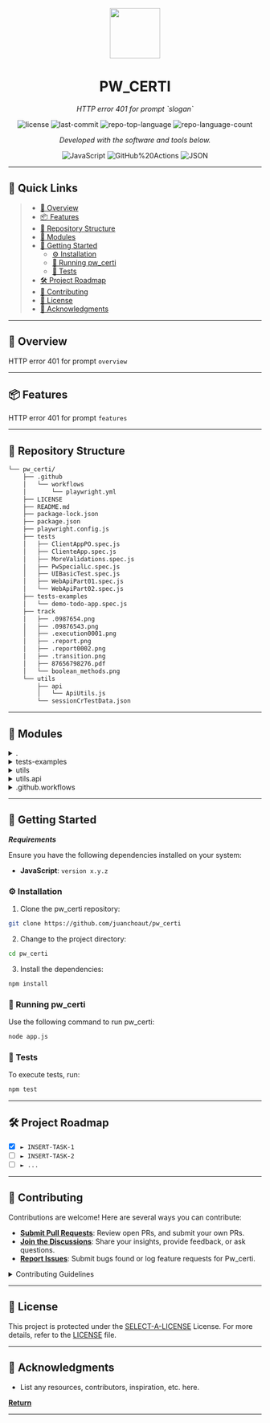 <p align="center">
  <img src="https://img.icons8.com/external-tal-revivo-regular-tal-revivo/96/external-readme-is-a-easy-to-build-a-developer-hub-that-adapts-to-the-user-logo-regular-tal-revivo.png" width="100" />
</p>
<p align="center">
    <h1 align="center">PW_CERTI</h1>
</p>
<p align="center">
    <em>HTTP error 401 for prompt `slogan`</em>
</p>
<p align="center">
	<img src="https://img.shields.io/github/license/juanchoaut/pw_certi?style=flat&color=0080ff" alt="license">
	<img src="https://img.shields.io/github/last-commit/juanchoaut/pw_certi?style=flat&logo=git&logoColor=white&color=0080ff" alt="last-commit">
	<img src="https://img.shields.io/github/languages/top/juanchoaut/pw_certi?style=flat&color=0080ff" alt="repo-top-language">
	<img src="https://img.shields.io/github/languages/count/juanchoaut/pw_certi?style=flat&color=0080ff" alt="repo-language-count">
<p>
<p align="center">
		<em>Developed with the software and tools below.</em>
</p>
<p align="center">
	<img src="https://img.shields.io/badge/JavaScript-F7DF1E.svg?style=flat&logo=JavaScript&logoColor=black" alt="JavaScript">
	<img src="https://img.shields.io/badge/GitHub%20Actions-2088FF.svg?style=flat&logo=GitHub-Actions&logoColor=white" alt="GitHub%20Actions">
	<img src="https://img.shields.io/badge/JSON-000000.svg?style=flat&logo=JSON&logoColor=white" alt="JSON">
</p>
<hr>

## 🔗 Quick Links

> - [📍 Overview](#-overview)
> - [📦 Features](#-features)
> - [📂 Repository Structure](#-repository-structure)
> - [🧩 Modules](#-modules)
> - [🚀 Getting Started](#-getting-started)
>   - [⚙️ Installation](#️-installation)
>   - [🤖 Running pw_certi](#-running-pw_certi)
>   - [🧪 Tests](#-tests)
> - [🛠 Project Roadmap](#-project-roadmap)
> - [🤝 Contributing](#-contributing)
> - [📄 License](#-license)
> - [👏 Acknowledgments](#-acknowledgments)

---

## 📍 Overview

HTTP error 401 for prompt `overview`

---

## 📦 Features

HTTP error 401 for prompt `features`

---

## 📂 Repository Structure

```sh
└── pw_certi/
    ├── .github
    │   └── workflows
    │       └── playwright.yml
    ├── LICENSE
    ├── README.md
    ├── package-lock.json
    ├── package.json
    ├── playwright.config.js
    ├── tests
    │   ├── ClientAppPO.spec.js
    │   ├── ClienteApp.spec.js
    │   ├── MoreValidations.spec.js
    │   ├── PwSpecialLc.spec.js
    │   ├── UIBasicTest.spec.js
    │   ├── WebApiPart01.spec.js
    │   └── WebApiPart02.spec.js
    ├── tests-examples
    │   └── demo-todo-app.spec.js
    ├── track
    │   ├── .0987654.png
    │   ├── .09876543.png
    │   ├── .execution0001.png
    │   ├── .report.png
    │   ├── .report0002.png
    │   ├── .transition.png
    │   ├── 87656798276.pdf
    │   └── boolean_methods.png
    └── utils
        ├── api
        │   └── ApiUtils.js
        └── sessionCrTestData.json
```

---

## 🧩 Modules

<details closed><summary>.</summary>

| File                                                                                            | Summary                                          |
| ---                                                                                             | ---                                              |
| [playwright.config.js](https://github.com/juanchoaut/pw_certi/blob/master/playwright.config.js) | HTTP error 401 for prompt `playwright.config.js` |
| [package.json](https://github.com/juanchoaut/pw_certi/blob/master/package.json)                 | HTTP error 401 for prompt `package.json`         |
| [package-lock.json](https://github.com/juanchoaut/pw_certi/blob/master/package-lock.json)       | HTTP error 401 for prompt `package-lock.json`    |

</details>

<details closed><summary>tests-examples</summary>

| File                                                                                                             | Summary                                                          |
| ---                                                                                                              | ---                                                              |
| [demo-todo-app.spec.js](https://github.com/juanchoaut/pw_certi/blob/master/tests-examples/demo-todo-app.spec.js) | HTTP error 401 for prompt `tests-examples/demo-todo-app.spec.js` |

</details>

<details closed><summary>utils</summary>

| File                                                                                                      | Summary                                                  |
| ---                                                                                                       | ---                                                      |
| [sessionCrTestData.json](https://github.com/juanchoaut/pw_certi/blob/master/utils/sessionCrTestData.json) | HTTP error 401 for prompt `utils/sessionCrTestData.json` |

</details>

<details closed><summary>utils.api</summary>

| File                                                                                    | Summary                                           |
| ---                                                                                     | ---                                               |
| [ApiUtils.js](https://github.com/juanchoaut/pw_certi/blob/master/utils/api/ApiUtils.js) | HTTP error 401 for prompt `utils/api/ApiUtils.js` |

</details>

<details closed><summary>.github.workflows</summary>

| File                                                                                                  | Summary                                                      |
| ---                                                                                                   | ---                                                          |
| [playwright.yml](https://github.com/juanchoaut/pw_certi/blob/master/.github/workflows/playwright.yml) | HTTP error 401 for prompt `.github/workflows/playwright.yml` |

</details>

---

## 🚀 Getting Started

***Requirements***

Ensure you have the following dependencies installed on your system:

* **JavaScript**: `version x.y.z`

### ⚙️ Installation

1. Clone the pw_certi repository:

```sh
git clone https://github.com/juanchoaut/pw_certi
```

2. Change to the project directory:

```sh
cd pw_certi
```

3. Install the dependencies:

```sh
npm install
```

### 🤖 Running pw_certi

Use the following command to run pw_certi:

```sh
node app.js
```

### 🧪 Tests

To execute tests, run:

```sh
npm test
```

---

## 🛠 Project Roadmap

- [X] `► INSERT-TASK-1`
- [ ] `► INSERT-TASK-2`
- [ ] `► ...`

---

## 🤝 Contributing

Contributions are welcome! Here are several ways you can contribute:

- **[Submit Pull Requests](https://github.com/juanchoaut/pw_certi/blob/main/CONTRIBUTING.md)**: Review open PRs, and submit your own PRs.
- **[Join the Discussions](https://github.com/juanchoaut/pw_certi/discussions)**: Share your insights, provide feedback, or ask questions.
- **[Report Issues](https://github.com/juanchoaut/pw_certi/issues)**: Submit bugs found or log feature requests for Pw_certi.

<details closed>
    <summary>Contributing Guidelines</summary>

1. **Fork the Repository**: Start by forking the project repository to your GitHub account.
2. **Clone Locally**: Clone the forked repository to your local machine using a Git client.
   ```sh
   git clone https://github.com/juanchoaut/pw_certi
   ```
3. **Create a New Branch**: Always work on a new branch, giving it a descriptive name.
   ```sh
   git checkout -b new-feature-x
   ```
4. **Make Your Changes**: Develop and test your changes locally.
5. **Commit Your Changes**: Commit with a clear message describing your updates.
   ```sh
   git commit -m 'Implemented new feature x.'
   ```
6. **Push to GitHub**: Push the changes to your forked repository.
   ```sh
   git push origin new-feature-x
   ```
7. **Submit a Pull Request**: Create a PR against the original project repository. Clearly describe the changes and their motivations.

Once your PR is reviewed and approved, it will be merged into the main branch.

</details>

---

## 📄 License

This project is protected under the [SELECT-A-LICENSE](https://choosealicense.com/licenses) License. For more details, refer to the [LICENSE](https://choosealicense.com/licenses/) file.

---

## 👏 Acknowledgments

- List any resources, contributors, inspiration, etc. here.

[**Return**](#-quick-links)

---
